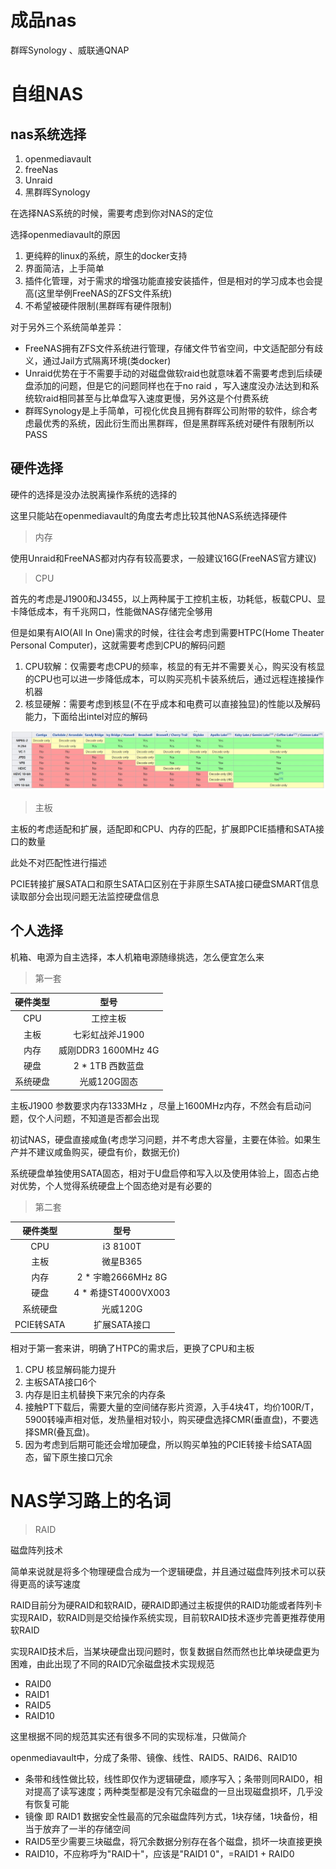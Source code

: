 # 成品nas

群晖Synology 、威联通QNAP

# 自组NAS

##  nas系统选择

1. openmediavault
2. freeNas
3. Unraid
4. 黑群晖Synology

在选择NAS系统的时候，需要考虑到你对NAS的定位

选择openmediavault的原因

1. 更纯粹的linux的系统，原生的docker支持
2. 界面简洁，上手简单
3. 插件化管理，对于需求的增强功能直接安装插件，但是相对的学习成本也会提高(这里举例FreeNAS的ZFS文件系统)
4. 不希望被硬件限制(黑群晖有硬件限制)

对于另外三个系统简单差异：

- FreeNAS拥有ZFS文件系统进行管理，存储文件节省空间，中文适配部分有歧义，通过Jail方式隔离环境(类docker)
- Unraid优势在于不需要手动的对磁盘做软raid也就意味着不需要考虑到后续硬盘添加的问题，但是它的问题同样也在于no raid ，写入速度没办法达到和系统软raid相同甚至与比单盘写入速度更慢，另外这是个付费系统
- 群晖Synology是上手简单，可视化优良且拥有群晖公司附带的软件，综合考虑最优秀的系统，因此衍生而出黑群晖，但是黑群晖系统对硬件有限制所以PASS

## 硬件选择

硬件的选择是没办法脱离操作系统的选择的

这里只能站在openmediavault的角度去考虑比较其他NAS系统选择硬件

> 内存

使用Unraid和FreeNAS都对内存有较高要求，一般建议16G(FreeNAS官方建议)

> CPU

首先的考虑是J1900和J3455，以上两种属于工控机主板，功耗低，板载CPU、显卡降低成本，有千兆网口，性能做NAS存储完全够用

但是如果有AIO(All In One)需求的时候，往往会考虑到需要HTPC(Home Theater Personal Computer)，这就需要考虑到CPU的解码问题

1. CPU软解：仅需要考虑CPU的频率，核显的有无并不需要关心，购买没有核显的CPU也可以进一步降低成本，可以购买亮机卡装系统后，通过远程连接操作机器
2. 核显硬解：需要考虑到核显(不在乎成本和电费可以直接独显)的性能以及解码能力，下面给出intel对应的解码

![intel cpu解码支持](..\images\intel_cpu_decode.jpg)

> 主板

主板的考虑适配和扩展，适配即和CPU、内存的匹配，扩展即PCIE插槽和SATA接口的数量

此处不对匹配性进行描述

PCIE转接扩展SATA口和原生SATA口区别在于非原生SATA接口硬盘SMART信息读取部分会出现问题无法监控硬盘信息

## 个人选择

机箱、电源为自主选择，本人机箱电源随缘挑选，怎么便宜怎么来

> 第一套

| 硬件类型 |        型号         |
| :------: | :-----------------: |
|   CPU    |      工控主板       |
|   主板   |   七彩虹战斧J1900   |
|   内存   | 威刚DDR3 1600MHz 4G |
|   硬盘   |  2 * 1TB 西数蓝盘   |
| 系统硬盘 |    光威120G固态     |

主板J1900 参数要求内存1333MHz ，尽量上1600MHz内存，不然会有启动问题，仅个人问题，不知道是否都会出现

初试NAS，硬盘直接咸鱼(考虑学习问题，并不考虑大容量，主要在体验。如果生产并不建议咸鱼购买，硬盘有价，数据无价)

系统硬盘单独使用SATA固态，相对于U盘启停和写入以及使用体验上，固态占绝对优势，个人觉得系统硬盘上个固态绝对是有必要的

> 第二套

|  硬件类型  |        型号         |
| :--------: | :-----------------: |
|    CPU     |      i3 8100T       |
|    主板    |      微星B365       |
|    内存    | 2 * 宇瞻2666MHz 8G  |
|    硬盘    | 4 * 希捷ST4000VX003 |
|  系统硬盘  |      光威120G       |
| PCIE转SATA |    扩展SATA接口     |

相对于第一套来讲，明确了HTPC的需求后，更换了CPU和主板

1. CPU 核显解码能力提升
2. 主板SATA接口6个
3. 内存是旧主机替换下来冗余的内存条
4. 接触PT下载后，需要大量的空间储存影片资源，入手4块4T，均价100R/T，5900转噪声相对低，发热量相对较小，购买硬盘选择CMR(垂直盘)，不要选择SMR(叠瓦盘)。
5. 因为考虑到后期可能还会增加硬盘，所以购买单独的PCIE转接卡给SATA固态，留下原生接口冗余



# NAS学习路上的名词

> RAID

磁盘阵列技术

简单来说就是将多个物理硬盘合成为一个逻辑硬盘，并且通过磁盘阵列技术可以获得更高的读写速度



RAID目前分为硬RAID和软RAID，硬RAID即通过主板提供的RAID功能或者阵列卡实现RAID，软RAID则是交给操作系统实现，目前软RAID技术逐步完善更推荐使用软RAID

实现RAID技术后，当某块硬盘出现问题时，恢复数据自然而然也比单块硬盘更为困难，由此出现了不同的RAID冗余磁盘技术实现规范

- RAID0
- RAID1
- RAID5
- RAID10

这里根据不同的规范其实还有很多不同的实现标准，只做简介

openmediavault中，分成了条带、镜像、线性、RAID5、RAID6、RAID10

- 条带和线性做比较，线性即仅作为逻辑硬盘，顺序写入；条带则同RAID0，相对提高了读写速度；两种类型都是没有冗余磁盘的一旦出现磁盘损坏，几乎没有恢复可能
- 镜像 即 RAID1 数据安全性最高的冗余磁盘阵列方式，1块存储，1块备份，相当于放弃了一半的存储空间
- RAID5至少需要三块磁盘，将冗余数据分别存在各个磁盘，损坏一块直接更换
- RAID10，不应称呼为"RAID十"，应该是"RAID1 0"，=RAID1 + RAID0





